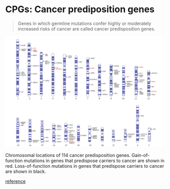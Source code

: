 # CPGs: Cancer prediposition genes

> Genes in which germline mutations confer highly or moderately increased risks of cancer are called cancer predisposition genes.


![](./Chromosomal_locations.png)

Chromosomal locations of 114 cancer predisposition genes. Gain-of-function mutations in genes that predispose carriers to cancer are shown in
red. Loss-of-function mutations in genes that predispose carriers to cancer are shown in black.

[reference](http://www.nature.com/nature/journal/v505/n7483/full/nature12981.html)
